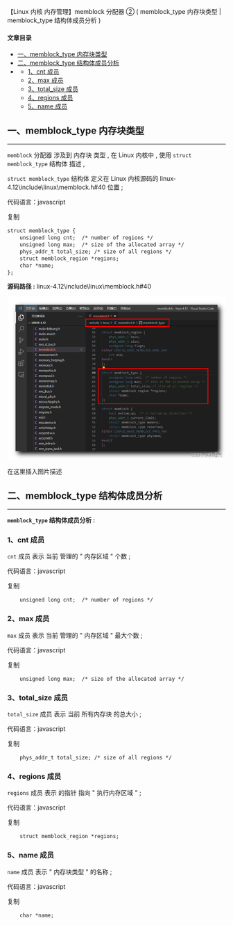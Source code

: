 【Linux 内核 内存管理】memblock 分配器 ② ( memblock_type 内存块类型 | memblock_type 结构体成员分析 )

#### 文章目录

-   [一、memblock\_type 内存块类型](https://cloud.tencent.com/developer?from_column=20421&from=20421)
-   [二、memblock\_type 结构体成员分析](https://cloud.tencent.com/developer?from_column=20421&from=20421)
-   -   [1、cnt 成员](https://cloud.tencent.com/developer?from_column=20421&from=20421)
    -   [2、max 成员](https://cloud.tencent.com/developer?from_column=20421&from=20421)
    -   [3、total\_size 成员](https://cloud.tencent.com/developer?from_column=20421&from=20421)
    -   [4、regions 成员](https://cloud.tencent.com/developer?from_column=20421&from=20421)
    -   [5、name 成员](https://cloud.tencent.com/developer?from_column=20421&from=20421)

## 一、memblock\_type 内存块类型

* * *

`memblock` 分配器 涉及到 内存块 类型 , 在 Linux 内核中 , 使用 `struct memblock_type` 结构体 描述 ,

`struct memblock_type` 结构体 定义在 Linux 内核源码的 linux-4.12\\include\\linux\\memblock.h#40 位置 ;

代码语言：javascript

复制

    struct memblock_type {
    	unsigned long cnt;	/* number of regions */
    	unsigned long max;	/* size of the allocated array */
    	phys_addr_t total_size;	/* size of all regions */
    	struct memblock_region *regions;
    	char *name;
    };

**源码路径 :** linux-4.12\\include\\linux\\memblock.h#40

![在这里插入图片描述](image/e4fa5fe478be4b5dc1cd56b6898d96e4.png)

在这里插入图片描述

## 二、memblock\_type 结构体成员分析

* * *

**`memblock_type` 结构体成员分析 :**

### 1、cnt 成员

`cnt` 成员 表示 当前 管理的 " 内存区域 " 个数 ;

代码语言：javascript

复制

    	unsigned long cnt;	/* number of regions */

### 2、max 成员

`max` 成员 表示 当前 管理的 " 内存区域 " 最大个数 ;

代码语言：javascript

复制

    	unsigned long max;	/* size of the allocated array */

### 3、total\_size 成员

`total_size` 成员 表示 当前 所有内存块 的总大小 ;

代码语言：javascript

复制

    	phys_addr_t total_size;	/* size of all regions */

### 4、regions 成员

`regions` 成员 表示 的指针 指向 " 执行内存区域 " ;

代码语言：javascript

复制

    	struct memblock_region *regions;

### 5、name 成员

`name` 成员 表示 " 内存块类型 " 的名称 ;

代码语言：javascript

复制

    	char *name;